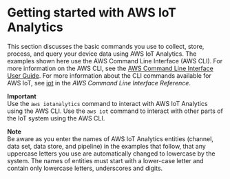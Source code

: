# Getting started with AWS IoT Analytics<a name="getting-started"></a>

This section discusses the basic commands you use to collect, store, process, and query your device data using AWS IoT Analytics\. The examples shown here use the AWS Command Line Interface \(AWS CLI\)\. For more information on the AWS CLI, see the [AWS Command Line Interface User Guide](https://docs.aws.amazon.com/cli/latest/userguide/cli-chap-welcome.html)\. For more information about the CLI commands available for AWS IoT, see [iot](https://docs.aws.amazon.com/cli/latest/reference/iot/index.html) in the *AWS Command Line Interface Reference*\. 

**Important**  
Use the `aws iotanalytics` command to interact with AWS IoT Analytics using the AWS CLI\. Use the `aws iot` command to interact with other parts of the IoT system using the AWS CLI\.

**Note**  
Be aware as you enter the names of AWS IoT Analytics entities \(channel, data set, data store, and pipeline\) in the examples that follow, that any uppercase letters you use are automatically changed to lowercase by the system\. The names of entities must start with a lower\-case letter and contain only lowercase letters, underscores and digits\.